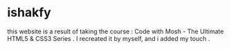 # ishakfy

this website is a result of taking the course : Code with Mosh -  The Ultimate HTML5 & CSS3 Series .
I recreated it by myself, and i added my touch .
